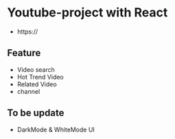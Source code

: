 # Youtube-project with React
* https://

## Feature
* Video search
* Hot Trend Video
* Related Video
* channel

## To be update
* DarkMode & WhiteMode UI


